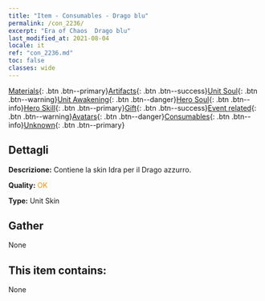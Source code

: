 ```yaml
---
title: "Item - Consumables - Drago blu"
permalink: /con_2236/
excerpt: "Era of Chaos  Drago blu"
last_modified_at: 2021-08-04
locale: it
ref: "con_2236.md"
toc: false
classes: wide
---
```

 [Materials](/ItemsIT/){: .btn .btn--primary}[Artifacts](/ItemsIT/Artifacts/){: .btn .btn--success}[Unit Soul](/ItemsIT/UnitSoul/){: .btn .btn--warning}[Unit Awakening](/ItemsIT/UnitAwakening/){: .btn .btn--danger}[Hero Soul](/ItemsIT/HeroSoul/){: .btn .btn--info}[Hero Skill](/ItemsIT/HeroSkill/){: .btn .btn--primary}[Gift](/ItemsIT/Gift/){: .btn .btn--success}[Event related](/ItemsIT/Events/){: .btn .btn--warning}[Avatars](/ItemsIT/Avatars/){: .btn .btn--danger}[Consumables](/ItemsIT/Consumables/){: .btn .btn--info}[Unknown](/ItemsIT/Unknown/){: .btn .btn--primary}

## Dettagli
 **Descrizione:** Contiene la skin Idra per il Drago azzurro.

 **Quality:** <span style="color: #FF8C00">OK</span>

 **Type:** Unit Skin

## Gather

  None

## This item contains:

  None

